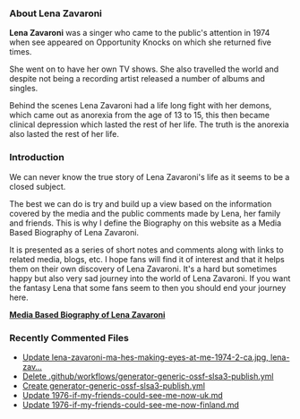 ### About Lena Zavaroni

<p><strong>Lena Zavaroni</strong> was a singer who came to the public's attention in 1974 when see appeared on Opportunity Knocks on which she returned five times.</p>

<p>She went on to have her own TV shows. She also travelled the world and despite not being a recording artist released a number of albums and singles.</p>

<p>Behind the scenes Lena Zavaroni had a life long fight with her demons, which came out as anorexia from the age of 13 to 15, this then became clinical depression which lasted the rest of her life. The truth is the anorexia also lasted the rest of her life.</p>

### Introduction

<p>We can never know the true story of Lena Zavaroni's life as it seems to be a closed subject.</p>

<p>The best we can do is try and build up a view based on the information covered by the media and the public comments made by Lena, her family and friends. This is why I define the Biography on this website as a Media Based Biography of Lena Zavaroni.</p>

<p>It is presented as a series of short notes and comments along with links to related media, blogs, etc. I hope fans will find it of interest and that it helps them on their own discovery of Lena Zavaroni. It's a hard but sometimes happy but also very sad journey into the world of Lena Zavaroni. If you want the fantasy Lena that some fans seem to then you should end your journey here.</p>

<a href="https://fanzoflenazavaroni.github.io/1963-11-04-lena-zavaroni/"><strong>Media Based Biography of Lena Zavaroni</strong></a>

### Recently Commented Files

<!-- BLOG-POST-LIST:START -->
- [Update lena-zavaroni-ma-hes-making-eyes-at-me-1974-2-ca.jpg, lena-zav…](https://github.com/FanzOfLenaZavaroni/fanzoflenazavaroni.github.io/commit/c95da21a7924ad3352c73b4347ebaa53eb5f6c05)
- [Delete .github/workflows/generator-generic-ossf-slsa3-publish.yml](https://github.com/FanzOfLenaZavaroni/fanzoflenazavaroni.github.io/commit/911798aed21ebf2e3561f84afa23c715979130ac)
- [Create generator-generic-ossf-slsa3-publish.yml](https://github.com/FanzOfLenaZavaroni/fanzoflenazavaroni.github.io/commit/c390e7adff48d7868f69fafd47b4929a257c88fb)
- [Update 1976-if-my-friends-could-see-me-now-uk.md](https://github.com/FanzOfLenaZavaroni/fanzoflenazavaroni.github.io/commit/f25ea499602013440a4b54db5bf9a547d36a7abc)
- [Update 1976-if-my-friends-could-see-me-now-finland.md](https://github.com/FanzOfLenaZavaroni/fanzoflenazavaroni.github.io/commit/0ce8d567eff18348fc9a7b0f1255dc56743b8f7c)
<!-- BLOG-POST-LIST:END -->
